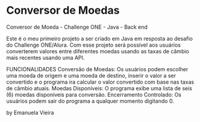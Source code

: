 # Conversor de Moedas
Conversor de Moeda - Challenge ONE - Java - Back end

Este é o meu primeiro projeto a ser criado em Java em resposta ao desafio do Challenge ONE/Alura. Com esse projeto será possível aos usuários converterem valores entre diferentes moedas usando as taxas de câmbio mais recentes usando uma API.

FUNCIONALIDADES
Conversão de Moedas: Os usuários podem escolher uma moeda de origem e uma moeda de destino, inserir o valor a ser convertido e o programa ira calcular o valor convertido com base nas taxas de câmbio atuais.
Moedas Disponíveis: O programa exibe uma lista de seis (6) moedas disponíveis para conversão.
Encerramento Controlado: Os usuários podem sair do programa a qualquer momento digitando 0.


by Emanuela Vieira
